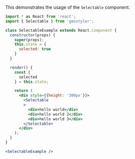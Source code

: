 <!--
 * Released under the BSD 2-Clause License
 *
 * Copyright © 2018-present, terrestris GmbH & Co. KG and GeoStyler contributors
 * All rights reserved.
 *
 * Redistribution and use in source and binary forms, with or without
 * modification, are permitted provided that the following conditions are met:
 *
 * * Redistributions of source code must retain the above copyright notice,
 *   this list of conditions and the following disclaimer.
 *
 * * Redistributions in binary form must reproduce the above copyright notice,
 *   this list of conditions and the following disclaimer in the documentation
 *   and/or other materials provided with the distribution.
 *
 * THIS SOFTWARE IS PROVIDED BY THE COPYRIGHT HOLDERS AND CONTRIBUTORS "AS IS"
 * AND ANY EXPRESS OR IMPLIED WARRANTIES, INCLUDING, BUT NOT LIMITED TO, THE
 * IMPLIED WARRANTIES OF MERCHANTABILITY AND FITNESS FOR A PARTICULAR PURPOSE
 * ARE DISCLAIMED. IN NO EVENT SHALL THE COPYRIGHT HOLDER OR CONTRIBUTORS BE
 * LIABLE FOR ANY DIRECT, INDIRECT, INCIDENTAL, SPECIAL, EXEMPLARY, OR
 * CONSEQUENTIAL DAMAGES (INCLUDING, BUT NOT LIMITED TO, PROCUREMENT OF
 * SUBSTITUTE GOODS OR SERVICES; LOSS OF USE, DATA, OR PROFITS; OR BUSINESS
 * INTERRUPTION) HOWEVER CAUSED AND ON ANY THEORY OF LIABILITY, WHETHER IN
 * CONTRACT, STRICT LIABILITY, OR TORT (INCLUDING NEGLIGENCE OR OTHERWISE)
 * ARISING IN ANY WAY OUT OF THE USE OF THIS SOFTWARE, EVEN IF ADVISED OF THE
 * POSSIBILITY OF SUCH DAMAGE.
 *
-->

This demonstrates the usage of the `Selectable` component.

```jsx
import * as React from 'react';
import { Selectable } from 'geostyler';

class SelectableExample extends React.Component {
  constructor(props) {
    super(props);
    this.state = {
      selected: true
    }
  }

  render() {
    const {
      selected
    } = this.state;

    return (
      <div style={{height: '300px'}}>
        <Selectable
        >
          <div>hello world</div>
          <div>hello world 2</div>
          <div>hello world 3</div>
        </Selectable>
      </div>
    );
  }
}

<SelectableExample />
```
